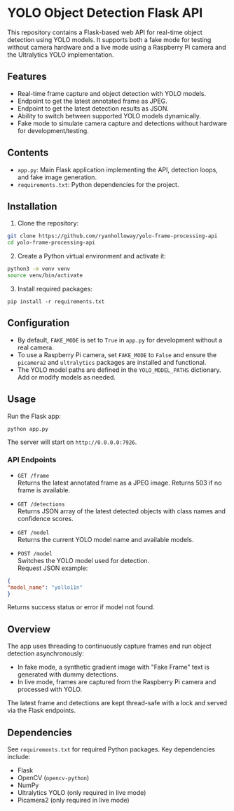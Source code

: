 # YOLO Object Detection Flask API

This repository contains a Flask-based web API for real-time object detection using YOLO models. It supports both a fake mode for testing without camera hardware and a live mode using a Raspberry Pi camera and the Ultralytics YOLO implementation.

## Features

- Real-time frame capture and object detection with YOLO models.
- Endpoint to get the latest annotated frame as JPEG.
- Endpoint to get the latest detection results as JSON.
- Ability to switch between supported YOLO models dynamically.
- Fake mode to simulate camera capture and detections without hardware for development/testing.

## Contents

- `app.py`: Main Flask application implementing the API, detection loops, and fake image generation.
- `requirements.txt`: Python dependencies for the project.

## Installation

1. Clone the repository:
```bash
git clone https://github.com/ryanholloway/yolo-frame-processing-api
cd yolo-frame-processing-api
```
2. Create a Python virtual environment and activate it:

```bash
python3 -m venv venv
source venv/bin/activate
```

3. Install required packages:

```
pip install -r requirements.txt
```
## Configuration

- By default, `FAKE_MODE` is set to `True` in `app.py` for development without a real camera.
- To use a Raspberry Pi camera, set `FAKE_MODE` to `False` and ensure the `picamera2` and `ultralytics` packages are installed and functional.
- The YOLO model paths are defined in the `YOLO_MODEL_PATHS` dictionary. Add or modify models as needed.

## Usage

Run the Flask app:

``` 
python app.py
```

The server will start on `http://0.0.0.0:7926`.

### API Endpoints

- `GET /frame`  
  Returns the latest annotated frame as a JPEG image. Returns 503 if no frame is available.

- `GET /detections`  
  Returns JSON array of the latest detected objects with class names and confidence scores.

- `GET /model`  
  Returns the current YOLO model name and available models.

- `POST /model`  
  Switches the YOLO model used for detection.  
  Request JSON example:  
```json
{
"model_name": "yollo11n"
}
```
Returns success status or error if model not found.

## Overview

The app uses threading to continuously capture frames and run object detection asynchronously:

- In fake mode, a synthetic gradient image with "Fake Frame" text is generated with dummy detections.
- In live mode, frames are captured from the Raspberry Pi camera and processed with YOLO.

The latest frame and detections are kept thread-safe with a lock and served via the Flask endpoints.

## Dependencies

See `requirements.txt` for required Python packages. Key dependencies include:

- Flask
- OpenCV (`opencv-python`)
- NumPy
- Ultralytics YOLO (only required in live mode)
- Picamera2 (only required in live mode)
